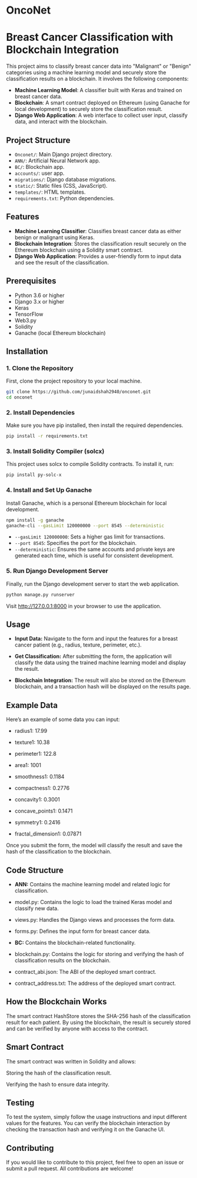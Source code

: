 # OncoNet

# Breast Cancer Classification with Blockchain Integration

This project aims to classify breast cancer data into "Malignant" or "Benign" categories using a machine learning model and securely store the classification results on a blockchain. It involves the following components:
- **Machine Learning Model**: A classifier built with Keras and trained on breast cancer data.
- **Blockchain**: A smart contract deployed on Ethereum (using Ganache for local development) to securely store the classification result.
- **Django Web Application**: A web interface to collect user input, classify data, and interact with the blockchain.

## Project Structure

- `Onconet/`: Main Django project directory.
- `ANN/`: Artificial Neural Network app.
- `BC/`: Blockchain app.
- `accounts/`: user app.
- `migrations/`: Django database migrations.
- `static/`: Static files (CSS, JavaScript).
- `templates/`: HTML templates.
- `requirements.txt`: Python dependencies.

## Features

- **Machine Learning Classifier**: Classifies breast cancer data as either benign or malignant using Keras.
- **Blockchain Integration**: Stores the classification result securely on the Ethereum blockchain using a Solidity smart contract.
- **Django Web Application**: Provides a user-friendly form to input data and see the result of the classification.

## Prerequisites

- Python 3.6 or higher
- Django 3.x or higher
- Keras
- TensorFlow
- Web3.py
- Solidity
- Ganache (local Ethereum blockchain)

## Installation

### 1. Clone the Repository

First, clone the project repository to your local machine.

```bash
git clone https://github.com/junaidshah2940/onconet.git
cd onconet
```

### 2. Install Dependencies

Make sure you have pip installed, then install the required dependencies.

```bash
pip install -r requirements.txt
```

### 3. Install Solidity Compiler (solcx)
This project uses solcx to compile Solidity contracts. To install it, run:

```bash
pip install py-solc-x
```

### 4. Install and Set Up Ganache
Install Ganache, which is a personal Ethereum blockchain for local development.

```bash
npm install -g ganache
ganache-cli --gasLimit 120000000 --port 8545 --deterministic
```

- `--gasLimit 120000000`: Sets a higher gas limit for transactions.
- `--port 8545`: Specifies the port for the blockchain.
- `--deterministic`: Ensures the same accounts and private keys are generated each time, which is useful for consistent development.

### 5. Run Django Development Server
Finally, run the Django development server to start the web application.

```bash
python manage.py runserver
```

Visit http://127.0.0.1:8000 in your browser to use the application.

## Usage
- **Input Data:** Navigate to the form and input the features for a breast cancer patient (e.g., radius, texture, perimeter, etc.).

- **Get Classification:** After submitting the form, the application will classify the data using the trained machine learning model and display the result.

- **Blockchain Integration:** The result will also be stored on the Ethereum blockchain, and a transaction hash will be displayed on the results page.

## Example Data
Here’s an example of some data you can input:

- radius1: 17.99

- texture1: 10.38

- perimeter1: 122.8

- area1: 1001

- smoothness1: 0.1184

- compactness1: 0.2776

- concavity1: 0.3001

- concave_points1: 0.1471

- symmetry1: 0.2416

- fractal_dimension1: 0.07871

Once you submit the form, the model will classify the result and save the hash of the classification to the blockchain.

## Code Structure
- **ANN:** Contains the machine learning model and related logic for classification.

- model.py: Contains the logic to load the trained Keras model and classify new data.

- views.py: Handles the Django views and processes the form data.

- forms.py: Defines the input form for breast cancer data.

- **BC:** Contains the blockchain-related functionality.

- blockchain.py: Contains the logic for storing and verifying the hash of classification results on the blockchain.

- contract_abi.json: The ABI of the deployed smart contract.

- contract_address.txt: The address of the deployed smart contract.

## How the Blockchain Works
The smart contract HashStore stores the SHA-256 hash of the classification result for each patient. By using the blockchain, the result is securely stored and can be verified by anyone with access to the contract.

## Smart Contract
The smart contract was written in Solidity and allows:

Storing the hash of the classification result.

Verifying the hash to ensure data integrity.

## Testing
To test the system, simply follow the usage instructions and input different values for the features. You can verify the blockchain interaction by checking the transaction hash and verifying it on the Ganache UI.

## Contributing
If you would like to contribute to this project, feel free to open an issue or submit a pull request. All contributions are welcome!



